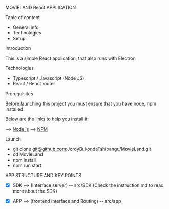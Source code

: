 MOVIELAND React APPLICATION

Table of content 

* General info
* Technologies
* Setup



Introduction 

This is a simple React application, that also runs with Electron

Technologies

* Typescript / Javascript (Node JS)
* React / React router



Prerequisites

Before launching this project you must ensure that you have node, npm installed

Below are the links to help you install it:

—> [Node js](https://nodejs.org/en/download)
—> [NPM]([https://nodejs.org/en/download](https://docs.npmjs.com/downloading-and-installing-node-js-and-npm))



Launch

* git clone git@github.com:JordyBukondaTshibangu/MovieLand.git
* cd MovieLand
* npm install 
* npm run start



APP STRUCTURE AND KEY POINTS


- [x] SDK ==> (Interface server) -- src/SDK  (Check the instruction.md to read more about the SDK)
- [x] APP ==> (frontend interface and Routing) -- src/app
	


